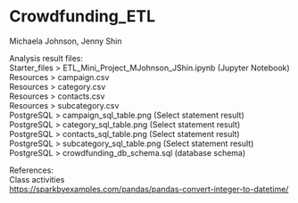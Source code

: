 # Crowdfunding_ETL

Michaela Johnson, 
Jenny Shin

Analysis result files:   
Starter_files > ETL_Mini_Project_MJohnson_JShin.ipynb (Jupyter Notebook)  
Resources > campaign.csv   
Resources > category.csv   
Resources > contacts.csv   
Resources > subcategory.csv   
PostgreSQL > campaign_sql_table.png (Select statement result)   
PostgreSQL > category_sql_table.png (Select statement result)    
PostgreSQL > contacts_sql_table.png (Select statement result)    
PostgreSQL > subcategory_sql_table.png (Select statement result)  
PostgreSQL > crowdfunding_db_schema.sql (database schema)


References:  
Class activities  
https://sparkbyexamples.com/pandas/pandas-convert-integer-to-datetime/
